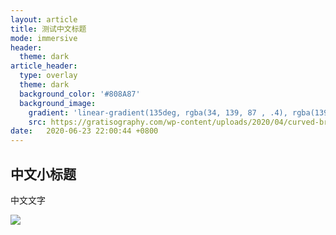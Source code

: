 ```yaml
---
layout: article
title: 测试中文标题
mode: immersive
header:
  theme: dark
article_header:
  type: overlay
  theme: dark
  background_color: '#808A87'
  background_image:
    gradient: 'linear-gradient(135deg, rgba(34, 139, 87 , .4), rgba(139, 34, 139, .4))'
    src: https://gratisography.com/wp-content/uploads/2020/04/curved-brick-building-1170x780.jpg
date:   2020-06-23 22:00:44 +0800
---
```


## 中文小标题

中文文字

![](https://gratisography.com/wp-content/uploads/2020/04/curved-brick-building-1170x780.jpg)

